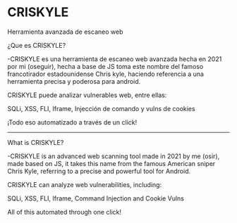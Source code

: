 # CRISKYLE
Herramienta avanzada de escaneo web 

¿Que es CRISKYLE?

-CRISKYLE es una herramienta de escaneo web avanzada hecha en 2021 por mi (oseguir), hecha a base de JS toma este nombre del famoso francotirador estadounidense Chris kyle, haciendo referencia a una herramienta precisa y poderosa para android.


CRISKYLE puede analizar vulnerables web, entre ellas:

SQLi, XSS, FLI, Iframe, Injección de comando y vulns de cookies

¡Todo eso automatizado a través de un click!


----------------------


What is CRISKYLE?

 -CRISKYLE is an advanced web scanning tool made in 2021 by me (osir), made based on JS, it takes this name from the famous American sniper Chris Kyle, referring to a precise and powerful tool for Android.


 CRISKYLE can analyze web vulnerabilities, including:

 SQLi, XSS, FLI, Iframe, Command Injection and Cookie Vulns

 All of this automated through one click!
